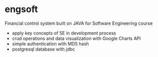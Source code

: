 # engsoft

Financial control system built on JAVA for Software Engineering course
- apply key concepts of SE in development process
- crud operations and data visualization with Google Charts API 
- simple authentication with MD5 hash
- postgresql database with jdbc
